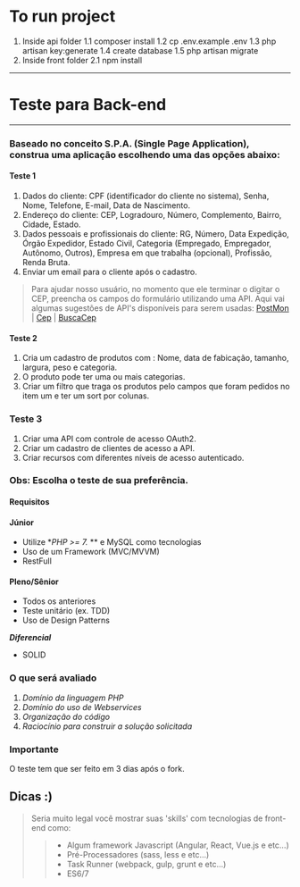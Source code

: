 # To run project #
1. Inside api folder
1.1 composer install
1.2 cp .env.example .env
1.3 php artisan key:generate
1.4 create database
1.5 php artisan migrate
2. Inside front folder
2.1 npm install

---
# Teste para Back-end #
---
### Baseado no conceito S.P.A. (Single Page Application), construa uma aplicação escolhendo uma das opções abaixo:

#### Teste 1

1. Dados do cliente: CPF (identificador do cliente no sistema), Senha, Nome, Telefone, E-mail, Data de Nascimento.
2. Endereço do cliente: CEP, Logradouro, Número, Complemento, Bairro, Cidade, Estado.
3. Dados pessoais e profissionais do cliente: RG, Número, Data Expedição, Órgão Expedidor, Estado Civil, Categoria (Empregado, Empregador, Autônomo, Outros), Empresa em que trabalha (opcional), Profissão, Renda Bruta.
4. Enviar um email para o cliente  após o cadastro.

> Para ajudar nosso usuário, no momento que ele terminar o digitar o CEP, preencha os campos do formulário utilizando uma API. Aqui vai algumas sugestões de API's disponíveis para serem usadas:
>[PostMon](http://postmon.com.br/) | [Cep](http://cep.correiocontrol.com.br/XXXXXXXX.json) | [BuscaCep](http://www.buscacep.correios.com.br/sistemas/buscacep/)

#### Teste 2

1.  Cria um cadastro de produtos com : Nome, data de fabicação, tamanho, largura, peso e categoria.
2.  O produto pode ter uma ou mais categorias.
3.  Criar um filtro que traga os produtos pelo campos que foram pedidos no item um e ter um sort por colunas.

### Teste 3

1. Criar uma API com controle de acesso OAuth2.
2. Criar um cadastro de clientes de acesso a API.
3. Criar recursos com diferentes níveis de acesso autenticado.

### Obs: Escolha o teste de sua preferência.

#### Requisitos ####

#### Júnior ####
* Utilize **PHP >= 7.* ** e MySQL como tecnologias
* Uso de um Framework (MVC/MVVM)
* RestFull

#### Pleno/Sênior ####
*  Todos os anteriores
*  Teste unitário (ex. TDD)
*  Uso de Design Patterns

***Diferencial***
*   SOLID

### O que será avaliado
1. *Domínio da linguagem PHP*
2. *Domínio do uso de Webservices*
3. *Organização do código*
4. *Raciocínio para construir a solução solicitada*

### Importante 
O teste tem que ser feito em 3 dias após o fork.

## Dicas :) 
>   Seria muito legal você mostrar suas 'skills' com tecnologias de front-end como:
>>   * Algum framework Javascript (Angular, React, Vue.js e etc…)
>>   * Pré-Processadores (sass, less e etc...)
>>   * Task Runner (webpack, gulp, grunt e etc...)
>>   * ES6/7
